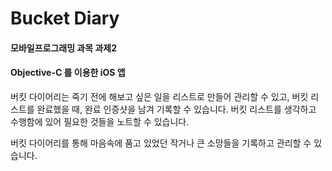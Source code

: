 # Bucket Diary
#### 모바일프로그래밍 과목 과제2
#### Objective-C 를 이용한 iOS 앱

버킷 다이어리는 죽기 전에 해보고 싶은 일을 리스트로 만들어 관리할 수 있고,
버킷 리스트를 완료했을 때, 완료 인증샷을 남겨 기록할 수 있습니다.
버킷 리스트를 생각하고 수행함에 있어 필요한 것들을 노트할 수 있습니다.

버킷 다이어리를 통해 마음속에 품고 있었던 작거나 큰 소망들을 기록하고 관리할 수 있습니다.
